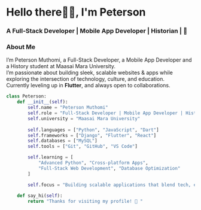 <!-- Profile README for GitHub -->

<h1 align="left">Hello there👋🏾, I'm Peterson</h1>
<h3 align="left"> A Full-Stack Developer | Mobile App Developer | Historian | 🖤</h3>



### About Me
I’m Peterson Muthomi, a Full-Stack Developer, a Mobile App Developer and a History student at Maasai Mara University.  
I’m passionate about building sleek, scalable websites & apps while exploring the intersection of technology, culture, and education.  
Currently leveling up in **Flutter**, and always open to collaborations.  
```python
class Peterson:
    def __init__(self):
        self.name = "Peterson Muthomi"
        self.role = "Full-Stack Developer | Mobile App Developer | History Student"
        self.university = "Maasai Mara University"
        
        self.languages = ["Python", "JavaScript", "Dart"]
        self.frameworks = ["Django", "Flutter", "React"]
        self.databases = ["MySQL"]
        self.tools = ["Git", "GitHub", "VS Code"]

        self.learning = [
            "Advanced Python", "Cross-platform Apps", 
            "Full-Stack Web Development", "Database Optimization"
        ]

        self.focus = "Building scalable applications that blend tech, education & culture"
    
    def say_hi(self):
        return "Thanks for visiting my profile! 🖤 "

